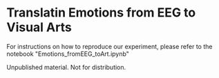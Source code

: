 # Translatin Emotions from EEG to Visual Arts

For instructions on how to reproduce our experiment, please refer to the notebook "Emotions_fromEEG_toArt.ipynb"

Unpublished material. Not for distribution.
